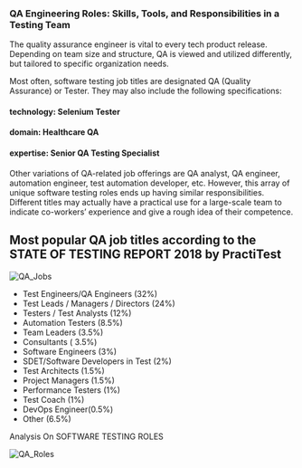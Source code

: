 ### QA Engineering Roles: Skills, Tools, and Responsibilities in a Testing Team

The quality assurance engineer is vital to every tech product release.
Depending on team size and structure, QA is viewed and utilized differently, but tailored to specific organization needs.

Most often, software testing job titles are designated QA (Quality Assurance) or Tester. They may also include the following specifications:

#### technology: Selenium Tester
#### domain: Healthcare QA
#### expertise: Senior QA Testing Specialist

Other variations of QA-related job offerings are QA analyst, 
QA engineer, automation engineer, test automation developer, etc. 
However, this array of unique software testing roles ends up having similar responsibilities. 
Different titles may actually have a practical use for a large-scale team to indicate co-workers’ 
experience and give a rough idea of their competence.

## Most popular QA job titles according to the STATE OF TESTING REPORT 2018 by PractiTest

![QA_Jobs](https://content.altexsoft.com/media/2018/12/Screenshot_3.png)

* Test Engineers/QA Engineers (32%)
* Test Leads / Managers / Directors (24%)
* Testers / Test Analysts (12%)
* Automation Testers (8.5%)
* Team Leaders (3.5%)
* Consultants ( 3.5%)
* Software Engineers (3%)
* SDET/Software Developers in Test (2%)
* Test Architects (1.5%)
* Project Managers (1.5%)
* Performance Testers (1%)
* Test Coach (1%)
* DevOps Engineer(0.5%)
* Other (6.5%)


Analysis On SOFTWARE TESTING ROLES

![QA_Roles](https://content.altexsoft.com/media/2018/12/Screenshot_7.png)


